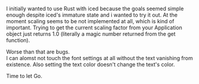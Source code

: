 I initially wanted to use Rust with iced because the goals seemed simple enough
despite iced's immature state and i wanted to try it out.
At the moment scaling seems to be not implemented at all, which is kind of
important.
Trying to get the current scaling factor from your Application object just
returns 1.0 (literally a magic number returned from the get function).  
  
Worse than that are bugs.  
I can alomst not touch the font settings at all without the text vanishing from
existence.
Also setting the text color doesn't change the text's color.  
  
Time to let Go.  
